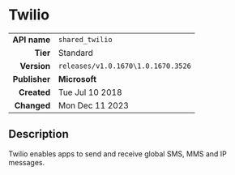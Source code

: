 # Twilio
| | |
|-:|-|
|**API name**|`shared_twilio`|
|**Tier**|Standard|
|**Version**|`releases/v1.0.1670\1.0.1670.3526`|
|**Publisher**|**Microsoft**|
|**Created**|Tue Jul 10 2018|
|**Changed**|Mon Dec 11 2023|

## Description
Twilio enables apps to send and receive global SMS, MMS and IP messages.
